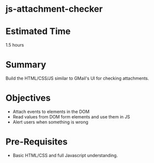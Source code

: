 # js-attachment-checker

# Estimated Time
1.5 hours

# Summary
Build the HTML/CSS/JS similar to GMail's UI for checking attachments.

# Objectives
- Attach events to elements in the DOM
- Read values from DOM form elements and use them in JS
- Alert users when something is wrong

# Pre-Requisites
- Basic HTML/CSS and full Javascript understanding.

